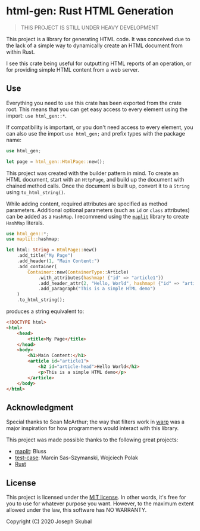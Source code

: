 html-gen: Rust HTML Generation
==============================

> THIS PROJECT IS STILL UNDER HEAVY DEVELOPMENT

This project is a library for generating HTML code. It was conceived due to the lack of a simple 
way to dynamically create an HTML document from within Rust. 

I see this crate being useful for outputting HTML reports of an operation, or for providing simple
HTML content from a web server.

## Use
Everything you need to use this crate has been exported from the crate root. This means that
you can get easy access to every element using the import: `use html_gen::*`.

If compatibility is important, or you don't need access to every element, you can also use the
import `use html_gen;` and prefix types with the package name: 
```rust
use html_gen;

let page = html_gen::HtmlPage::new();
```

This project was created with the builder pattern in mind. To create an HTML document, start with
an `HttpPage`, and build up the document with chained method calls. Once the document is built up,
convert it to a `String` using `to_html_string()`. 

While adding content, required attributes are specified as method parameters. Additional optional
parameters (such as `id` or `class` attributes) can be added as a `HashMap`. I recommend using the
[`maplit`](https://crates.io/crates/maplit) library to create `HashMap` literals. 

```rust
use html_gen::*;
use maplit::hashmap;

let html: String = HtmlPage::new()
    .add_title("My Page")
    .add_header(1, "Main Content:")
    .add_container(
        Container::new(ContainerType::Article)
            .with_attributes(hashmap! {"id" => "article1"})
            .add_header_attr(2, "Hello, World", hashmap! {"id" => "article-head"})
            .add_paragraph("This is a simple HTML demo")
    )
    .to_html_string();
```

produces a string equivalent to:

```html
<!DOCTYPE html>
<html>
    <head>
        <title>My Page</title>
    </head>
    <body>
        <h1>Main Content:</h1>
        <article id="article1">
            <h2 id="article-head">Hello World</h2>
            <p>This is a simple HTML demo</p>
        </article>
    </body>
</html>
```

## Acknowledgment
Special thanks to Sean McArthur; the way that filters work in [warp](https://crates.io/crates/warp)
was a major inspiration for how programmers would interact with this library.

This project was made possible thanks to the following great projects:
* [maplit](https://crates.io/crates/maplit): Bluss
* [test-case](https://crates.io/crates/test-case): Marcin Sas-Szymanski, Wojciech Polak
* [Rust](https://rust-lang.org)

## License
This project is licensed under the [MIT license](https://mit-license.org). In other words, it's
free for you to use for whatever purpose you want. However, to the maximum extent allowed under the
law, this software has NO WARRANTY.

Copyright (C) 2020 Joseph Skubal